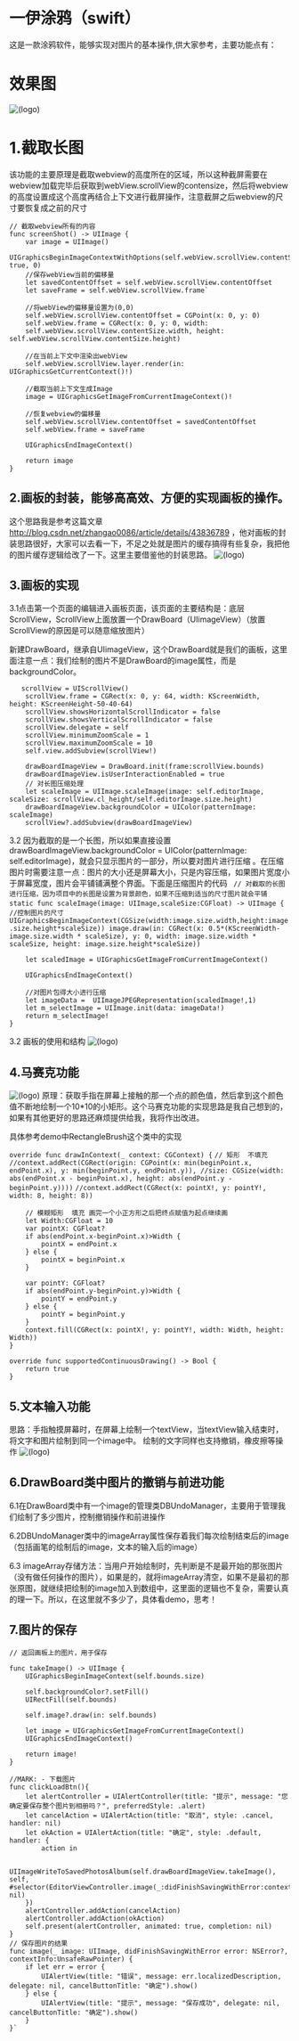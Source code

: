 # 一伊涂鸦（swift）
这是一款涂鸦软件，能够实现对图片的基本操作,供大家参考，主要功能点有：
# 效果图
![(logo)](http://images2015.cnblogs.com/blog/818253/201705/818253-20170526152417013-2009977762.gif)
# 1.截取长图

该功能的主要原理是截取webview的高度所在的区域，所以这种截屏需要在webview加载完毕后获取到webView.scrollView的contensize，然后将webview的高度设置成这个高度再结合上下文进行截屏操作，注意截屏之后webview的尺寸要恢复成之前的尺寸
   
    // 截取webview所有的内容
    func screenShot() -> UIImage {
        var image = UIImage()
        UIGraphicsBeginImageContextWithOptions(self.webView.scrollView.contentSize, true, 0)
        //保存webView当前的偏移量
        let savedContentOffset = self.webView.scrollView.contentOffset
        let saveFrame = self.webView.scrollView.frame`
        
        //将webView的偏移量设置为(0,0)
        self.webView.scrollView.contentOffset = CGPoint(x: 0, y: 0)
        self.webView.frame = CGRect(x: 0, y: 0, width:
        self.webView.scrollView.contentSize.width, height: self.webView.scrollView.contentSize.height)
        
        //在当前上下文中渲染出webView
        self.webView.scrollView.layer.render(in: UIGraphicsGetCurrentContext()!)

        //截取当前上下文生成Image
        image = UIGraphicsGetImageFromCurrentImageContext()!
        
        //恢复webview的偏移量
        self.webView.scrollView.contentOffset = savedContentOffset
        self.webView.frame = saveFrame
        
        UIGraphicsEndImageContext()
        
        return image
    }
    
## 2.画板的封装，能够高高效、方便的实现画板的操作。
这个思路我是参考这篇文章 http://blog.csdn.net/zhangao0086/article/details/43836789  ，他对画板的封装思路很好，大家可以去看一下，不足之处就是图片的缓存搞得有些复杂，我把他的图片缓存逻辑给改了一下。这里主要借鉴他的封装思路。
![(logo)](http://images2015.cnblogs.com/blog/818253/201705/818253-20170526140424622-702145253.png)
## 3.画板的实现   
3.1点击第一个页面的编辑进入画板页面，该页面的主要结构是：底层ScrollView，ScrollView上面放置一个DrawBoard（UIimageView）（放置ScrollView的原因是可以随意缩放图片）

新建DrawBoard，继承自UIimageView，这个DrawBoard就是我们的画板，这里面注意一点：我们绘制的图片不是DrawBoard的image属性，而是backgroundColor。

       scrollView = UIScrollView()
        scrollView.frame = CGRect(x: 0, y: 64, width: KScreenWidth, height: KScreenHeight-50-40-64)
        scrollView.showsHorizontalScrollIndicator = false
        scrollView.showsVerticalScrollIndicator = false
        scrollView.delegate = self
        scrollView.minimumZoomScale = 1
        scrollView.maximumZoomScale = 10
        self.view.addSubview(scrollView!)
        
        drawBoardImageView = DrawBoard.init(frame:scrollView.bounds)
        drawBoardImageView.isUserInteractionEnabled = true
        // 对长图压缩处理
        let scaleImage = UIImage.scaleImage(image: self.editorImage, scaleSize: scrollView.cl_height/self.editorImage.size.height)
        drawBoardImageView.backgroundColor = UIColor(patternImage: scaleImage)
        scrollView?.addSubview(drawBoardImageView)
3.2 因为截取的是一个长图，所以如果直接设置 drawBoardImageView.backgroundColor = UIColor(patternImage: self.editorImage)，就会只显示图片的一部分，所以要对图片进行压缩
。在压缩图片时需要注意一点：图片的大小还是屏幕大小，只是内容压缩，如果图片宽度小于屏幕宽度，图片会平铺铺满整个界面。下面是压缩图片的代码
`
// 对截取的长图进行压缩，因为项目中的长图是设置为背景颜色，如果不压缩到适当的尺寸图片就会平铺
    static func scaleImage(image: UIImage,scaleSize:CGFloat) -> UIImage {
　　　　　//控制图片的尺寸
        UIGraphicsBeginImageContext(CGSize(width:image.size.width,height:image.size.height*scaleSize))
        image.draw(in: CGRect(x: 0.5*(KScreenWidth-image.size.width * scaleSize), y: 0, width: image.size.width * scaleSize, height: image.size.height*scaleSize))`
        
        let scaledImage = UIGraphicsGetImageFromCurrentImageContext()
        
        UIGraphicsEndImageContext()
        
        //对图片包得大小进行压缩
        let imageData =  UIImageJPEGRepresentation(scaledImage!,1)
        let m_selectImage = UIImage.init(data: imageData!)
        return m_selectImage!
    }
3.2 画板的使用和结构
![(logo)](http://images2015.cnblogs.com/blog/818253/201705/818253-20170526145227450-1786765220.png)

## 4.马赛克功能  
![(logo)](http://images2015.cnblogs.com/blog/818253/201705/818253-20170526150905935-1737313357.png)
原理：获取手指在屏幕上接触的那一个点的颜色值，然后拿到这个颜色值不断地绘制一个10*10的小矩形。这个马赛克功能的实现思路是我自己想到的，如果有其他更好的思路还麻烦提供给我，我将作出改进。

具体参考demo中RectangleBrush这个类中的实现

`override func drawInContext(_ context: CGContext) {`
        `// 矩形  不填充`
`//context.addRect(CGRect(origin: CGPoint(x: min(beginPoint.x, endPoint.x), y: min(beginPoint.y, endPoint.y)),
//size: CGSize(width: abs(endPoint.x - beginPoint.x), height: abs(endPoint.y - beginPoint.y))))`
        `//context.addRect(CGRect(x: pointX!, y: pointY!, width: 8, height: 8))`

        // 模糊矩形  填充 画完一个小正方形之后把终点赋值为起点继续画
        let Width:CGFloat = 10
        var pointX: CGFloat?
        if abs(endPoint.x-beginPoint.x)>Width {
            pointX = endPoint.x
        } else {
            pointX = beginPoint.x
        }
        
        var pointY: CGFloat?
        if abs(endPoint.y-beginPoint.y)>Width {
            pointY = endPoint.y
        } else {
            pointY = beginPoint.y
        }
        context.fill(CGRect(x: pointX!, y: pointY!, width: Width, height: Width))
    }
    
    override func supportedContinuousDrawing() -> Bool {
        return true
    }
## 5.文本输入功能
思路：手指触摸屏幕时，在屏幕上绘制一个textView，当textView输入结束时，将文字和图片绘制到同一个image中。 绘制的文字同样也支持撤销，橡皮擦等操作
![(logo)](http://images2015.cnblogs.com/blog/818253/201705/818253-20170526150404450-806964848.gif
)
## 6.DrawBoard类中图片的撤销与前进功能  

6.1在DrawBoard类中有一个image的管理类DBUndoManager，主要用于管理我们绘制了多少图片，控制撤销操作和前进操作

6.2DBUndoManager类中的imageArray属性保存着我们每次绘制结束后的image（包括画笔的绘制后的image，文本的输入后的image）

6.3 imageArray存储方法：当用户开始绘制时，先判断是不是最开始的那张图片（没有做任何操作的图片），如果是的，就将imageArray清空，如果不是最初的那张原图，就继续把绘制的image加入到数组中，这里面的逻辑也不复杂，需要认真的理一下。所以，在这里就不多少了，具体看demo，思考！
## 7.图片的保存  
`// 返回画板上的图片，用于保存`

    func takeImage() -> UIImage {
        UIGraphicsBeginImageContext(self.bounds.size)
        
        self.backgroundColor?.setFill()
        UIRectFill(self.bounds)
        
        self.image?.draw(in: self.bounds)
        
        let image = UIGraphicsGetImageFromCurrentImageContext()
        UIGraphicsEndImageContext()
        
        return image!
    }
    
    //MARK: - 下载图片
    func clickLoadBtn(){
        let alertController = UIAlertController(title: "提示", message: "您确定要保存整个图片到相册吗？", preferredStyle: .alert)
        let cancelAction = UIAlertAction(title: "取消", style: .cancel, handler: nil)
        let okAction = UIAlertAction(title: "确定", style: .default, handler: {
            action in

            UIImageWriteToSavedPhotosAlbum(self.drawBoardImageView.takeImage(), self, #selector(EditorViewController.image(_:didFinishSavingWithError:contextInfo:)), nil)
        })
        alertController.addAction(cancelAction)
        alertController.addAction(okAction)
        self.present(alertController, animated: true, completion: nil)
    }
    // 保存图片的结果
    func image(_ image: UIImage, didFinishSavingWithError error: NSError?, contextInfo:UnsafeRawPointer) {
        if let err = error {
            UIAlertView(title: "错误", message: err.localizedDescription, delegate: nil, cancelButtonTitle: "确定").show()
        } else {
            UIAlertView(title: "提示", message: "保存成功", delegate: nil, cancelButtonTitle: "确定").show()
        }
    }`





